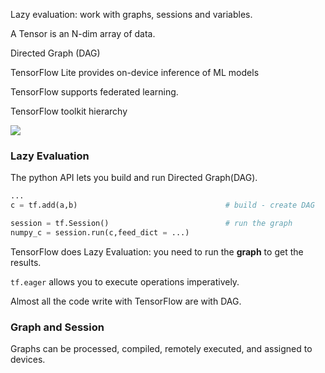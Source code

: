 Lazy evaluation: work with graphs, sessions and variables. 

A Tensor is an N-dim array of data.

Directed Graph (DAG)

TensorFlow Lite provides on-device inference of ML models 

TensorFlow supports federated learning.

TensorFlow toolkit hierarchy 

![](https://i.pinimg.com/originals/2b/a8/bf/2ba8bfd9ba021bdc1c083146db6350e0.png)



### Lazy Evaluation 



The python API lets you build and run Directed Graph(DAG).

```python
...
c = tf.add(a,b) 								# build - create DAG

session = tf.Session()							# run the graph
numpy_c = session.run(c,feed_dict = ...)		
```

TensorFlow does Lazy Evaluation:  you need to run the **graph** to get the results.

`tf.eager` allows you to execute operations imperatively.

Almost all the code write with TensorFlow are with DAG.

### Graph and Session

Graphs can be processed, compiled, remotely executed, and assigned to devices.

